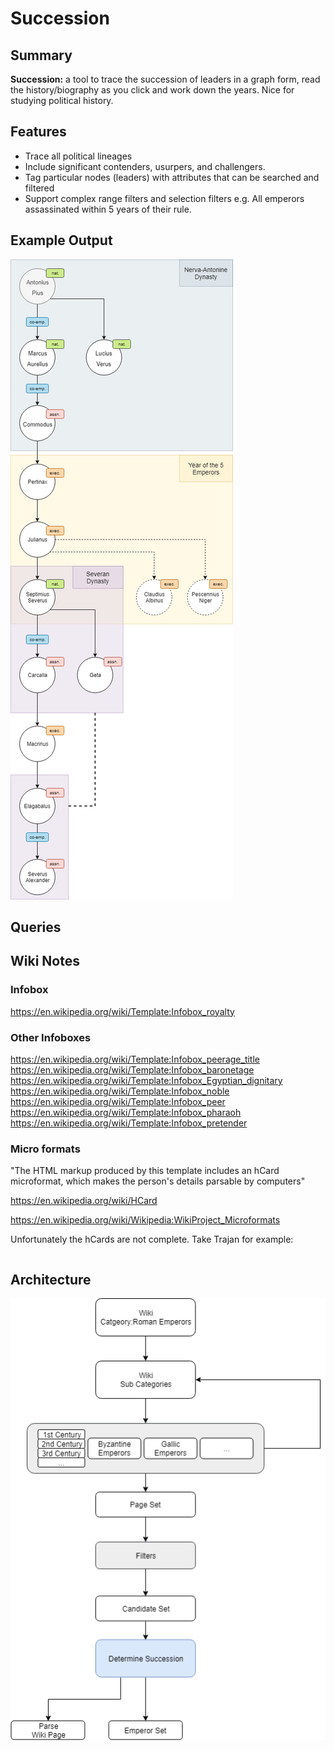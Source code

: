 # Succession

## Summary

**Succession:** a tool to trace the succession of leaders in a graph form,
read the history/biography as you click and work down the years.
Nice for studying political history.

## Features

- Trace all political lineages
- Include significant contenders, usurpers, and challengers.
- Tag particular nodes (leaders) with attributes that can be searched and filtered
- Support complex range filters and selection filters e.g. All emperors assassinated within 5 years of their rule.

## Example Output

![Example Output](./docs/images/example.png "Example Output")

## Queries


## Wiki Notes

### Infobox

https://en.wikipedia.org/wiki/Template:Infobox_royalty

### Other Infoboxes

https://en.wikipedia.org/wiki/Template:Infobox_peerage_title
https://en.wikipedia.org/wiki/Template:Infobox_baronetage
https://en.wikipedia.org/wiki/Template:Infobox_Egyptian_dignitary
https://en.wikipedia.org/wiki/Template:Infobox_noble
https://en.wikipedia.org/wiki/Template:Infobox_peer
https://en.wikipedia.org/wiki/Template:Infobox_pharaoh
https://en.wikipedia.org/wiki/Template:Infobox_pretender

### Micro formats

"The HTML markup produced by this template includes an hCard microformat, which makes the person's details parsable by computers"

https://en.wikipedia.org/wiki/HCard

https://en.wikipedia.org/wiki/Wikipedia:WikiProject_Microformats

Unfortunately the hCards are not complete.
Take Trajan for example:

```

```

## Architecture

![Architecture](./docs/images/arch.png "Architecture")
